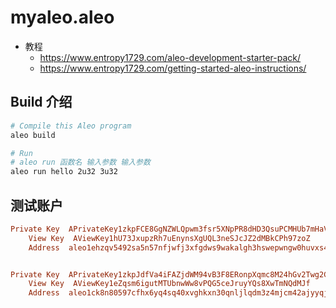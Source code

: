 # myaleo.aleo
- 教程
    - https://www.entropy1729.com/aleo-development-starter-pack/
    - https://www.entropy1729.com/getting-started-aleo-instructions/

## Build 介绍
```bash
# Compile this Aleo program
aleo build

# Run
# aleo run 函数名 输入参数 输入参数
aleo run hello 2u32 3u32
```

## 测试账户
```conf
Private Key  APrivateKey1zkpFCE8GgNZWLQpwm3fsr5XNpPR8dHD3QsuPCMHUb7mHaVA
    View Key  AViewKey1hU73JxupzRh7uEnynsXgUQL3neSJcJZ2dMBkCPh97zoZ
    Address  aleo1ehzqv5492sa5n57nfjwfj3xfgdws9wakalgh3hswepwngw0huvxs4ch0wl


Private Key  APrivateKey1zkpJdfVa4iFAZjdWM94vB3F8ERonpXqmc8M24hGv2Twg2GF
    View Key  AViewKey1eZqsm6igutMTUbnwWw8vPQG5ceJruyYQs8XwTmNQdMJf
    Address  aleo1ck8n80597cfhx6yq4sq40xvghkxn30qnljlqdm3z4mjcm42ajyyqjqelrn
```